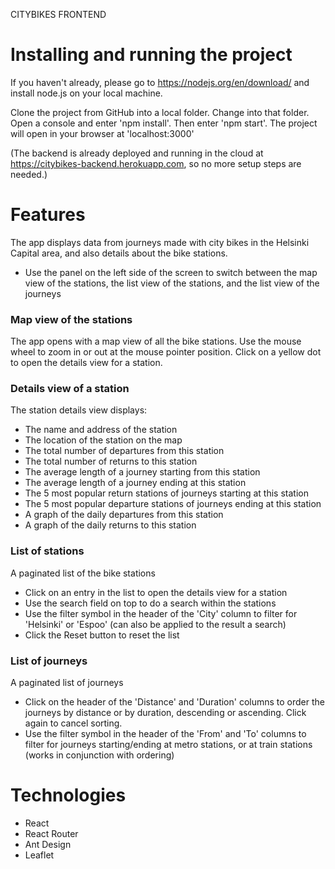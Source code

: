 
CITYBIKES FRONTEND


Installing and running the project
==================================

If you haven't already, please go to https://nodejs.org/en/download/ and install node.js on your local machine.

Clone the project from GitHub into a local folder. Change into that folder. Open a console and enter 'npm install'. Then enter 'npm start'. The project will open in your browser at 'localhost:3000'

(The backend is already deployed and running in the cloud at https://citybikes-backend.herokuapp.com, so no more setup steps are needed.)


Features
========

The app displays data from journeys made with city bikes in the Helsinki Capital area, and also details about the bike stations.
- Use the panel on the left side of the screen to switch between the map view of the stations, the list view of the stations, and the list view of the journeys

### Map view of the stations

The app opens with a map view of all the bike stations. Use the mouse wheel to zoom in or out at the mouse pointer position. Click on a yellow dot to open the details view for a station. 

### Details view of a station

The station details view displays:
- The name and address of the station
- The location of the station on the map
- The total number of departures from this station
- The total number of returns to this station
- The average length of a journey starting from this station
- The average length of a journey ending at this station
- The 5 most popular return stations of journeys starting at this station
- The 5 most popular departure stations of journeys ending at this station
- A graph of the daily departures from this station
- A graph of the daily returns to this station

### List of stations

A paginated list of the bike stations
- Click on an entry in the list to open the details view for a station
- Use the search field on top to do a search within the stations
- Use the filter symbol in the header of the 'City' column to filter for 'Helsinki' or 'Espoo' (can also be applied to the result a search)
- Click the Reset button to reset the list

### List of journeys

A paginated list of journeys
- Click on the header of the 'Distance' and 'Duration' columns to order the journeys by distance or by duration, descending or ascending. Click again to cancel sorting.
- Use the filter symbol in the header of the 'From' and 'To' columns to filter for journeys starting/ending at metro stations, or at train stations (works in conjunction with ordering)


Technologies
============

- React
- React Router
- Ant Design
- Leaflet


